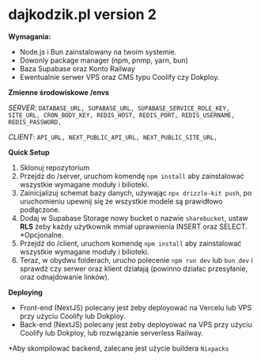 # dajkodzik.pl version 2

**Wymagania:**
- Node.js i Bun zainstalowany na twoim systemie.
- Dowonly package manager (npm, pnmp, yarn, bun)
- Baza Supabase oraz Konto Railway
- Ewentualnie serwer VPS oraz CMS typu Coolify czy Dokploy.

**Zmienne środowiskowe /envs**

_SERVER_:
`DATABASE_URL,
SUPABASE_URL,
SUPABASE_SERVICE_ROLE_KEY,
SITE_URL,
CRON_BODY_KEY,
REDIS_HOST,
REDIS_PORT,
REDIS_USERNAME,
REDIS_PASSWORD,`

_CLIENT_:
`API_URL,
NEXT_PUBLIC_API_URL,
NEXT_PUBLIC_SITE_URL,`



**Quick Setup**
1. Sklonuj repozytorium
2. Przejdz do /server, uruchom komendę `npm install` aby zainstalować wszystkie wymagane moduły i bilioteki.
3. Zainicjalizuj schemat bazy danych, używając `npx drizzle-kit push`, po uruchomieniu upewnij się że wszystkie modele są prawidłowo podłączone.
4. Dodaj w Supabase Storage nowy bucket o nazwie `sharebucket`, ustaw **RLS** żeby każdy użytkownik mmiał uprawnienia INSERT oraz SELECT. *Opcjonalne.
5. Przejdź do /client, uruchom komendę `npm install` aby zainstalować wszystkie wymagane moduły i bilioteki.
6. Teraz, w obydwu folderach, urucho polecenie `npm run dev` lub `bun dev` i sprawdż czy serwer oraz klient działają (powinno działac przesyłanie, oraz odnajdowanie linków).


**Deploying**
- Front-end (NextJS) polecany jest żeby deployować na Vercelu lub VPS przy użyciu Coolify lub Dokploy.
- Back-end (NextJS) polecany jest żeby deployować na VPS przy użyciu Coolify lub Dokploy, lub rozwiązanie serverless Railway.

*Aby skompilować backend, zalecane jest użycie buildera `Nixpacks`
